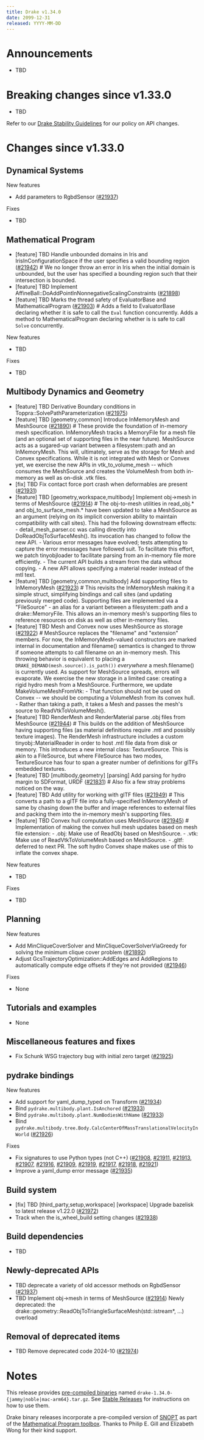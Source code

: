 ```yaml
---
title: Drake v1.34.0
date: 2099-12-31
released: YYYY-MM-DD
---
```


# Announcements

* TBD

# Breaking changes since v1.33.0

* TBD

Refer to our [Drake Stability Guidelines](/stable.html) for our policy
on API changes.

# Changes since v1.33.0

## Dynamical Systems

<!-- <relnotes for systems go here> -->

New features

* Add parameters to RgbdSensor ([#21937][_#21937])

Fixes

* TBD

## Mathematical Program

<!-- <relnotes for solvers go here> -->

* [feature] TBD Handle unbounded domains in Iris and IrisInConfigurationSpace if the user specifies a valid bounding region ([#21942][_#21942])  # We no longer throw an error in Iris when the initial domain is unbounded, but the user has specified a bounding region such that their intersection is bounded.
* [feature] TBD Implement AffineBall::DoAddPointInNonnegativeScalingConstraints ([#21898][_#21898])
* [feature] TBD Marks the thread safety of EvaluatorBase and MathematicalProgram ([#21903][_#21903])  # Adds a field to EvaluatorBase declaring whether it is safe to call the `Eval` function concurrently. Adds a method to MathematicalProgram declaring whether is is safe to call `Solve` concurrently.

New features

* TBD

Fixes

* TBD

## Multibody Dynamics and Geometry

<!-- <relnotes for geometry,multibody go here> -->

* [feature] TBD Derivative Boundary conditions in Toppra::SolvePathParameterization ([#21975][_#21975])
* [feature] TBD [geometry,common] Introduce InMemoryMesh and MeshSource ([#21890][_#21890])  # These provide the foundation of in-memory mesh specification. InMemoryMesh tracks a MemoryFile for a mesh file (and an optional set of supporting files in the near future). MeshSource acts as a sugared-up variant between a filesystem::path and an InMemoryMesh. This will, ultimately, serve as the storage for Mesh and Convex specifications. While it is not integrated with Mesh or Convex yet, we exercise the new APIs in vtk_to_volume_mesh -- which consumes the MeshSource and creates the VolumeMesh from both in-memory as well as on-disk .vtk files.
* [fix] TBD Fix contact force port crash when deformables are present ([#21931][_#21931])
* [feature] TBD [geometry,workspace,multibody] Implement obj->mesh in terms of MeshSource ([#21914][_#21914])  # The obj-to-mesh utilities in read_obj.* and obj_to_surface_mesh.* have been updated to take a MeshSource as an argument (relying on its implicit conversion ability to maintain compatibility with call sites). This had the following downstream effects: - detail_mesh_parser.cc was calling directly into DoReadObjToSurfaceMesh(). Its invocation has changed to follow the new API. - Various error messages have evolved; tests attempting to capture the error messsages have followed suit. To facilitate this effort, we patch tinyobjloader to facilitate parsing from an in-memory file more efficiently. - The current API builds a stream from the data without copying. - A new API allows specifying a material reader instead of the mtl text.
* [feature] TBD [geometry,common,multibody] Add supporting files to InMemoryMesh ([#21923][_#21923])  # This revisits the InMemoryMesh making it a simple struct, simplifying bindings and call sites (and updating previously merged code). Supporting files are implemented via a "FileSource" - an alias for a variant between a filesystem::path and a drake::MemoryFile. This allows an in-memory mesh's supporting files to reference resources on disk as well as other in-memory files.
* [feature] TBD Mesh and Convex now uses MeshSource as storage ([#21922][_#21922])  # MeshSource replaces the "filename" and "extension" members. For now, the InMemoryMesh-valued constructors are marked internal in documentation and filename() semantics is changed to throw if someone attempts to call filename on an in-memory mesh. This throwing behavior is equivalent to placing a `DRAKE_DEMAND(mesh.source().is_path())` *everywhere* a mesh.filename() is currently used. As support for MeshSource spreads, errors will evaporate. We exercise the new storage in a limited case: creating a rigid hydro mesh from a MeshSource. Furthermore, we update MakeVolumeMeshFromVtk: - That function should not be used on Convex -- we should be computing a VolumeMesh from its convex hull. - Rather than taking a path, it takes a Mesh and passes the mesh's source to ReadVtkToVolumeMesh().
* [feature] TBD RenderMesh and RenderMaterial parse .obj files from MeshSource ([#21944][_#21944])  # This builds on the addition of MeshSource having supporting files (as material definitions require .mtl and possibly texture images). The RenderMesh infrastructure includes a custom tinyobj::MaterialReader in order to host .mtl file data from disk or memory. This introduces a new internal class: TextureSource. This is akin to a FileSource, but where FileSource has two modes, TextureSource has four to span a greater number of definitions for glTFs embedded textures.
* [feature] TBD [multibody,geometry] [parsing] Add parsing for hydro margin to SDFormat, URDF ([#21831][_#21831])  # Also fix a few stray problems noticed on the way.
* [feature] TBD Add utility for working with glTF files ([#21949][_#21949])  # This converts a path to a glTF file into a fully-specified InMemoryMesh of same by chasing down the buffer and image references to external files and packing them into the in-memory mesh's supporting files.
* [feature] TBD Convex hull computation uses MeshSource ([#21945][_#21945])  # Implementation of making the convex hull mesh updates based on mesh file extension: - .obj: Make use of ReadObj based on MeshSource. - .vtk: Make use of ReadVtkToVolumeMesh based on MeshSource. - .gltf: deferred to next PR. The soft hydro Convex shape makes use of this to inflate the convex shape.

New features

* TBD

Fixes

* TBD

## Planning

<!-- <relnotes for planning go here> -->

New features

* Add MinCliqueCoverSolver and MinCliqueCoverSolverViaGreedy for solving the minimum clique cover problem ([#21892][_#21892])
* Adjust GcsTrajectoryOptimization::AddEdges and AddRegions to automatically compute edge offsets if they're not provided ([#21946][_#21946])

Fixes

* None

## Tutorials and examples

<!-- <relnotes for examples,tutorials go here> -->

* None

## Miscellaneous features and fixes

<!-- <relnotes for common,math,lcm,lcmtypes,manipulation,perception,visualization go here> -->

* Fix Schunk WSG trajectory bug with initial zero target ([#21925][_#21925])

## pydrake bindings

<!-- <relnotes for bindings go here> -->


New features

* Add support for yaml_dump_typed on Transform ([#21934][_#21934])
* Bind `pydrake.multibody.plant.IsAnchored` ([#21933][_#21933])
* Bind `pydrake.multibody.plant.NumBodiesWithName` ([#21933][_#21933])
* Bind `pydrake.multibody.tree.Body.CalcCenterOfMassTranslationalVelocityInWorld` ([#21926][_#21926])

Fixes

* Fix signatures to use Python types (not C++) ([#21908][_#21908], [#21911][_#21911], [#21913][_#21913], [#21907][_#21907], [#21916][_#21916], [#21909][_#21909], [#21919][_#21919], [#21917][_#21917], [#21918][_#21918], [#21921][_#21921])
* Improve a yaml_dump error message ([#21935][_#21935])

## Build system

<!-- <relnotes for cmake,doc,setup,third_party,tools go here> -->

* [fix] TBD [third_party,setup,workspace] [workspace] Upgrade bazelisk to latest release v1.22.0 ([#21972][_#21972])
* Track when the is_wheel_build setting changes ([#21938][_#21938])

## Build dependencies

<!-- <relnotes for workspace go here> -->

* TBD

## Newly-deprecated APIs

* TBD deprecate a variety of old accessor methods on RgbdSensor ([#21937][_#21937])
* TBD Implement obj->mesh in terms of MeshSource ([#21914][_#21914])  Newly deprecated: the drake::geometry::ReadObjToTriangleSurfaceMesh(std::istream*, ...) overload

## Removal of deprecated items

* TBD Remove deprecated code 2024-10 ([#21974][_#21974])

# Notes


This release provides [pre-compiled binaries](https://github.com/RobotLocomotion/drake/releases/tag/v1.34.0) named
``drake-1.34.0-{jammy|noble|mac-arm64}.tar.gz``. See [Stable Releases](/from_binary.html#stable-releases) for instructions on how to use them.

Drake binary releases incorporate a pre-compiled version of [SNOPT](https://ccom.ucsd.edu/~optimizers/solvers/snopt/) as part of the
[Mathematical Program toolbox](https://drake.mit.edu/doxygen_cxx/group__solvers.html). Thanks to
Philip E. Gill and Elizabeth Wong for their kind support.

<!-- <begin issue links> -->
[_#21831]: https://github.com/RobotLocomotion/drake/pull/21831
[_#21890]: https://github.com/RobotLocomotion/drake/pull/21890
[_#21892]: https://github.com/RobotLocomotion/drake/pull/21892
[_#21898]: https://github.com/RobotLocomotion/drake/pull/21898
[_#21903]: https://github.com/RobotLocomotion/drake/pull/21903
[_#21907]: https://github.com/RobotLocomotion/drake/pull/21907
[_#21908]: https://github.com/RobotLocomotion/drake/pull/21908
[_#21909]: https://github.com/RobotLocomotion/drake/pull/21909
[_#21911]: https://github.com/RobotLocomotion/drake/pull/21911
[_#21913]: https://github.com/RobotLocomotion/drake/pull/21913
[_#21914]: https://github.com/RobotLocomotion/drake/pull/21914
[_#21916]: https://github.com/RobotLocomotion/drake/pull/21916
[_#21917]: https://github.com/RobotLocomotion/drake/pull/21917
[_#21918]: https://github.com/RobotLocomotion/drake/pull/21918
[_#21919]: https://github.com/RobotLocomotion/drake/pull/21919
[_#21921]: https://github.com/RobotLocomotion/drake/pull/21921
[_#21922]: https://github.com/RobotLocomotion/drake/pull/21922
[_#21923]: https://github.com/RobotLocomotion/drake/pull/21923
[_#21925]: https://github.com/RobotLocomotion/drake/pull/21925
[_#21926]: https://github.com/RobotLocomotion/drake/pull/21926
[_#21931]: https://github.com/RobotLocomotion/drake/pull/21931
[_#21933]: https://github.com/RobotLocomotion/drake/pull/21933
[_#21934]: https://github.com/RobotLocomotion/drake/pull/21934
[_#21935]: https://github.com/RobotLocomotion/drake/pull/21935
[_#21937]: https://github.com/RobotLocomotion/drake/pull/21937
[_#21938]: https://github.com/RobotLocomotion/drake/pull/21938
[_#21942]: https://github.com/RobotLocomotion/drake/pull/21942
[_#21944]: https://github.com/RobotLocomotion/drake/pull/21944
[_#21945]: https://github.com/RobotLocomotion/drake/pull/21945
[_#21946]: https://github.com/RobotLocomotion/drake/pull/21946
[_#21949]: https://github.com/RobotLocomotion/drake/pull/21949
[_#21972]: https://github.com/RobotLocomotion/drake/pull/21972
[_#21974]: https://github.com/RobotLocomotion/drake/pull/21974
[_#21975]: https://github.com/RobotLocomotion/drake/pull/21975
<!-- <end issue links> -->

<!--
  Current oldest_commit b28b5dc276bc05bfe8a592a3a07ec541bb1d1864 (exclusive).
  Current newest_commit 9339312b5eb6267b2916f2f9e3b88e92bef59a53 (inclusive).
-->
